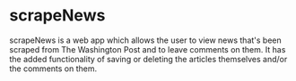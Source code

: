 # scrapeNews

scrapeNews is a web app which allows the user to view news that's been scraped from The Washington Post and to leave comments on them. It has the added functionality of saving or deleting the articles themselves and/or the comments on them.